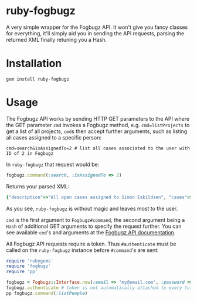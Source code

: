 # ruby-fogbugz

A very simple wrapper for the Fogbugz API. It won't give you fancy classes for everything, it'll simply aid you in sending the API requests, parsing the returned XML finally retuning you a Hash.

# Installation

    gem install ruby-fogbugz

# Usage

The Fogbugz API works by sending HTTP GET parameters to the API where the GET parameter `cmd` invokes a Fogbugz method, e.g. `cmd=listProjects` to get a list of all projects, `cmd`s then accept further arguments, such as listing all cases assigned to a specific person:

    cmd=search&ixAssignedTo=2 # list all cases associated to the user with ID of 2 in Fogbugz

In `ruby-fogbugz` that request would be:

```ruby
fogbugz.command(:search, :ixAssignedTo => 2)
```

Returns your parsed XML:

```ruby
{"description"=>"All open cases assigned to Simon Eskildsen", "cases"=>{"case"=>[{"ixBug"=>"185", "operations"=>"edit,assign,resolve,email,remind"}, {"ixBug"=>"268", "operations"=>"edit,assign,resolve,email,remind"}], "count"=>"13"}}
```

As you see, `ruby-fogbugz` is without magic and leaves most to the user.

`cmd` is the first argument to `Fogbugz#command`, the second argument being a `Hash` of additional GET arguments to specify the request further. You can see available `cmd`'s and arguments at the [Fogbugz API documentation][fad].

All Fogbugz API requests require a token. Thus `#authenticate` must be called on the `ruby-fogbugz` instance before `#command`'s are sent:

```ruby
require 'rubygems'
require 'fogbugz'
require 'pp'

fogbugz = Fogbugz::Interface.new(:email => 'my@email.com', :password => 'seekrit', :uri => 'https://company.fogbugz.com') # remember to use https!
fogbugz.authenticate # token is not automatically attached to every future requests
pp fogbugz.command(:listPeople)
```

[fad]:http://fogbugz.stackexchange.com/fogbugz-xml-api

